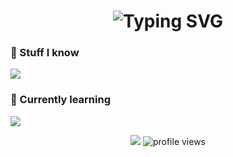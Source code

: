 <h1 align="center">
  <img src="https://readme-typing-svg.herokuapp.com?font=Fira+Code&size=32&duration=3000&pause=1000&color=00FF00&center=true&vCenter=true&width=300&lines=Hello+I'm+Filip" alt="Typing SVG" />
</h1>


### 🧠 Stuff I know

<p>
  <img src="https://skillicons.dev/icons?i=python,github" />
</p>

### 📘 Currently learning

<p>
  <img src="https://skillicons.dev/icons?i=java" />
</p>
<p align="center">
  <img src="https://img.shields.io/badge/Profile%20views-%20-green?style=flat-square&logo=github" />
  <img src="https://profile-counter.glitch.me/silentmower/count.svg" alt="profile views" />
</p>


<!--
**silentmower/silentmower** is a ✨ _special_ ✨ repository because its `README.md` (this file) appears on your GitHub profile.

Here are some ideas to get you started:

- 🔭 I’m currently working on ...
- 🌱 I’m currently learning ...
- 👯 I’m looking to collaborate on ...
- 🤔 I’m looking for help with ...
- 💬 Ask me about ...
- 📫 How to reach me: ...
- 😄 Pronouns: ...
- ⚡ Fun fact: ...
-->
